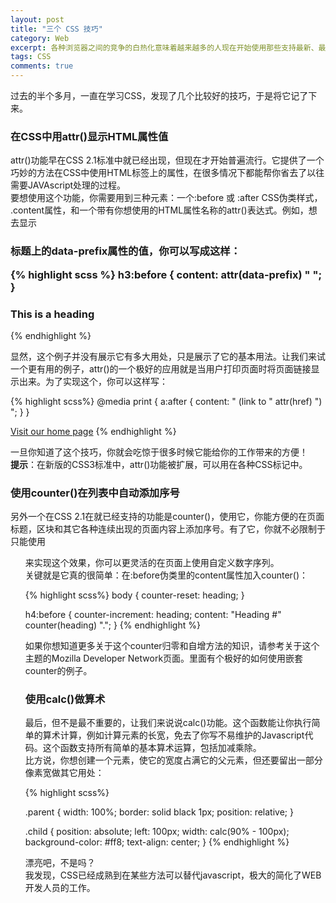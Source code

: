 ```yaml
---
layout: post
title: "三个 CSS 技巧"
category: Web
excerpt: 各种浏览器之间的竞争的白热化意味着越来越多的人现在开始使用那些支持最新、最先进的W3C Web标准的设备，以一种更具交互性的方式来访问互联网。
tags: CSS
comments: true
---
```


  过去的半个多月，一直在学习CSS，发现了几个比较好的技巧，于是将它记了下来。

### 在CSS中用attr()显示HTML属性值

attr()功能早在CSS 2.1标准中就已经出现，但现在才开始普遍流行。它提供了一个巧妙的方法在CSS中使用HTML标签上的属性，在很多情况下都能帮你省去了以往需要JAVAscript处理的过程。  
要想使用这个功能，你需要用到三种元素：一个:before 或 :after CSS伪类样式， .content属性，和一个带有你想使用的HTML属性名称的attr()表达式。例如，想去显示<h3>标题上的data-prefix属性的值，你可以写成这样：

{% highlight scss %}
h3:before {
  content: attr(data-prefix) " ";
}
 
<h3 data-prefix="Custom prefix">This is a heading</h3>
{% endhighlight %}

显然，这个例子并没有展示它有多大用处，只是展示了它的基本用法。让我们来试一个更有用的例子，attr()的一个极好的应用就是当用户打印页面时将页面链接显示出来。为了实现这个，你可以这样写：

{% highlight scss%}
@media print {
  a:after {
    content: " (link to " attr(href) ") ";
  }
}

<a href="http://example.com">Visit our home page</a>
{% endhighlight %}

一旦你知道了这个技巧，你就会吃惊于很多时候它能给你的工作带来的方便！  
__提示__：在新版的CSS3标准中，attr()功能被扩展，可以用在各种CSS标记中。

### 使用counter()在列表中自动添加序号

另外一个在CSS 2.1在就已经支持的功能是counter()，使用它，你能方便的在页面标题，区块和其它各种连续出现的页面内容上添加序号。有了它，你就不必限制于只能使用<ol>来实现这个效果，你可以更灵活的在页面上使用自定义数字序列。  
关键就是它真的很简单：在:before伪类里的content属性加入counter()：

{% highlight scss%}
body {
  counter-reset: heading;
}

h4:before {
  counter-increment: heading;
  content: "Heading #" counter(heading) "."; 
}
{% endhighlight %}

如果你想知道更多关于这个counter归零和自增方法的知识，请参考关于这个主题的Mozilla Developer Network页面。里面有个极好的如何使用嵌套counter的例子。

### 使用calc()做算术

最后，但不是最不重要的，让我们来说说calc()功能。这个函数能让你执行简单的算术计算，例如计算元素的长宽，免去了你写不易维护的Javascript代码。这个函数支持所有简单的基本算术运算，包括加减乘除。  
比方说，你想创建一个元素，使它的宽度占满它的父元素，但还要留出一部分像素宽做其它用处：

{% highlight scss%}

.parent {
  width: 100%;
  border: solid black 1px;
  position: relative;
}

.child {
  position: absolute;
  left: 100px;
  width: calc(90% - 100px);
  background-color: #ff8;
  text-align: center;
}
{% endhighlight %}

漂亮吧，不是吗？  
我发现，CSS已经成熟到在某些方法可以替代javascript，极大的简化了WEB开发人员的工作。